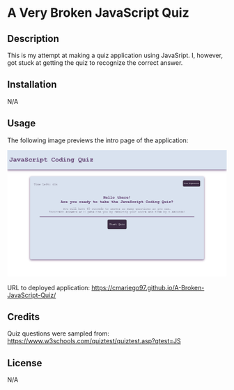 # A Very Broken JavaScript Quiz

## Description
This is my attempt at making a quiz application using JavaSript.
I, however, got stuck at getting the quiz to recognize the correct answer.

## Installation
N/A

## Usage
The following image previews the intro page of the application:

![JavaScript Coding Quiz Preview - welcome page](./assets/images/JavaScript%20Coding%20Quiz%20Preview.png)

URL to deployed application: https://cmariego97.github.io/A-Broken-JavaScript-Quiz/

## Credits

Quiz questions were sampled from: https://www.w3schools.com/quiztest/quiztest.asp?qtest=JS

## License

N/A
